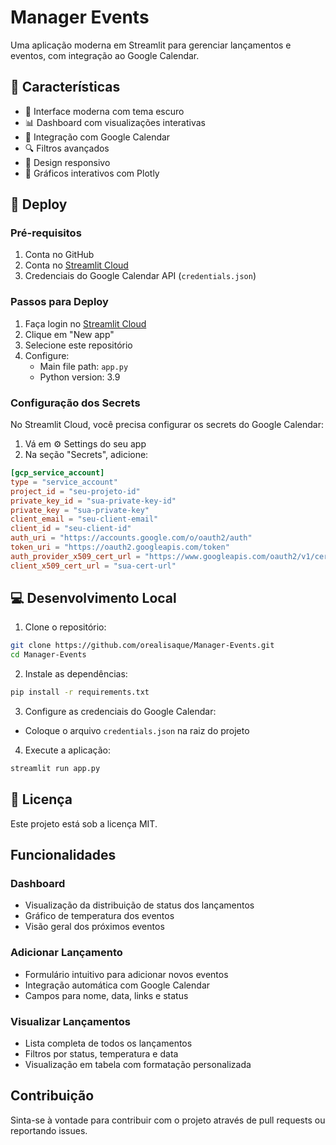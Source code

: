 # Manager Events

Uma aplicação moderna em Streamlit para gerenciar lançamentos e eventos, com integração ao Google Calendar.

## 🌟 Características

- 🌙 Interface moderna com tema escuro
- 📊 Dashboard com visualizações interativas
- 📅 Integração com Google Calendar
- 🔍 Filtros avançados
- 📱 Design responsivo
- 🎨 Gráficos interativos com Plotly

## 🚀 Deploy

### Pré-requisitos

1. Conta no GitHub
2. Conta no [Streamlit Cloud](https://share.streamlit.io)
3. Credenciais do Google Calendar API (`credentials.json`)

### Passos para Deploy

1. Faça login no [Streamlit Cloud](https://share.streamlit.io)
2. Clique em "New app"
3. Selecione este repositório
4. Configure:
   - Main file path: `app.py`
   - Python version: 3.9

### Configuração dos Secrets

No Streamlit Cloud, você precisa configurar os secrets do Google Calendar:

1. Vá em ⚙️ Settings do seu app
2. Na seção "Secrets", adicione:
```toml
[gcp_service_account]
type = "service_account"
project_id = "seu-projeto-id"
private_key_id = "sua-private-key-id"
private_key = "sua-private-key"
client_email = "seu-client-email"
client_id = "seu-client-id"
auth_uri = "https://accounts.google.com/o/oauth2/auth"
token_uri = "https://oauth2.googleapis.com/token"
auth_provider_x509_cert_url = "https://www.googleapis.com/oauth2/v1/certs"
client_x509_cert_url = "sua-cert-url"
```

## 💻 Desenvolvimento Local

1. Clone o repositório:
```bash
git clone https://github.com/orealisaque/Manager-Events.git
cd Manager-Events
```

2. Instale as dependências:
```bash
pip install -r requirements.txt
```

3. Configure as credenciais do Google Calendar:
- Coloque o arquivo `credentials.json` na raiz do projeto

4. Execute a aplicação:
```bash
streamlit run app.py
```

## 📝 Licença

Este projeto está sob a licença MIT.

## Funcionalidades

### Dashboard
- Visualização da distribuição de status dos lançamentos
- Gráfico de temperatura dos eventos
- Visão geral dos próximos eventos

### Adicionar Lançamento
- Formulário intuitivo para adicionar novos eventos
- Integração automática com Google Calendar
- Campos para nome, data, links e status

### Visualizar Lançamentos
- Lista completa de todos os lançamentos
- Filtros por status, temperatura e data
- Visualização em tabela com formatação personalizada

## Contribuição

Sinta-se à vontade para contribuir com o projeto através de pull requests ou reportando issues.
